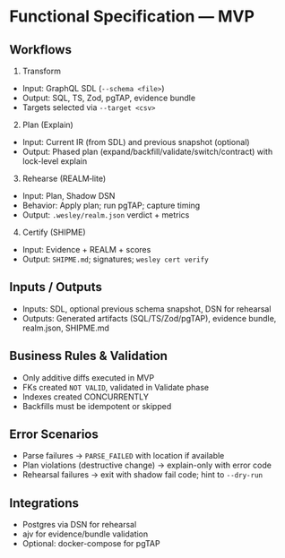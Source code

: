 # Functional Specification — MVP

## Workflows

1) Transform
- Input: GraphQL SDL (`--schema <file>`)
- Output: SQL, TS, Zod, pgTAP, evidence bundle
- Targets selected via `--target <csv>`

2) Plan (Explain)
- Input: Current IR (from SDL) and previous snapshot (optional)
- Output: Phased plan (expand/backfill/validate/switch/contract) with lock-level explain

3) Rehearse (REALM‑lite)
- Input: Plan, Shadow DSN
- Behavior: Apply plan; run pgTAP; capture timing
- Output: `.wesley/realm.json` verdict + metrics

4) Certify (SHIPME)
- Input: Evidence + REALM + scores
- Output: `SHIPME.md`; signatures; `wesley cert verify`

## Inputs / Outputs
- Inputs: SDL, optional previous schema snapshot, DSN for rehearsal
- Outputs: Generated artifacts (SQL/TS/Zod/pgTAP), evidence bundle, realm.json, SHIPME.md

## Business Rules & Validation
- Only additive diffs executed in MVP
- FKs created `NOT VALID`, validated in Validate phase
- Indexes created CONCURRENTLY
- Backfills must be idempotent or skipped

## Error Scenarios
- Parse failures → `PARSE_FAILED` with location if available
- Plan violations (destructive change) → explain-only with error code
- Rehearsal failures → exit with shadow fail code; hint to `--dry-run`

## Integrations
- Postgres via DSN for rehearsal
- ajv for evidence/bundle validation
- Optional: docker-compose for pgTAP

